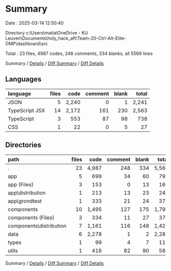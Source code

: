 # Summary

Date : 2025-03-14 12:50:40

Directory c:\\Users\\matia\\OneDrive - KU Leuven\\Documents\\holy_hack_aft\\Team-20-Ctrl-Alt-Elite-OMP\\dashboard\\src

Total : 23 files,  4987 codes, 248 comments, 334 blanks, all 5569 lines

Summary / [Details](details.md) / [Diff Summary](diff.md) / [Diff Details](diff-details.md)

## Languages
| language | files | code | comment | blank | total |
| :--- | ---: | ---: | ---: | ---: | ---: |
| JSON | 5 | 2,240 | 0 | 1 | 2,241 |
| TypeScript JSX | 14 | 2,172 | 161 | 230 | 2,563 |
| TypeScript | 3 | 553 | 87 | 98 | 738 |
| CSS | 1 | 22 | 0 | 5 | 27 |

## Directories
| path | files | code | comment | blank | total |
| :--- | ---: | ---: | ---: | ---: | ---: |
| . | 23 | 4,987 | 248 | 334 | 5,569 |
| app | 5 | 699 | 34 | 60 | 793 |
| app (Files) | 3 | 153 | 0 | 13 | 166 |
| app\\distribution | 1 | 213 | 13 | 23 | 249 |
| app\\grondtest | 1 | 333 | 21 | 24 | 378 |
| components | 10 | 1,495 | 127 | 175 | 1,797 |
| components (Files) | 3 | 334 | 11 | 27 | 372 |
| components\\distribution | 7 | 1,161 | 116 | 148 | 1,425 |
| data | 6 | 2,278 | 1 | 2 | 2,281 |
| types | 1 | 99 | 4 | 7 | 110 |
| utils | 1 | 416 | 82 | 90 | 588 |

Summary / [Details](details.md) / [Diff Summary](diff.md) / [Diff Details](diff-details.md)